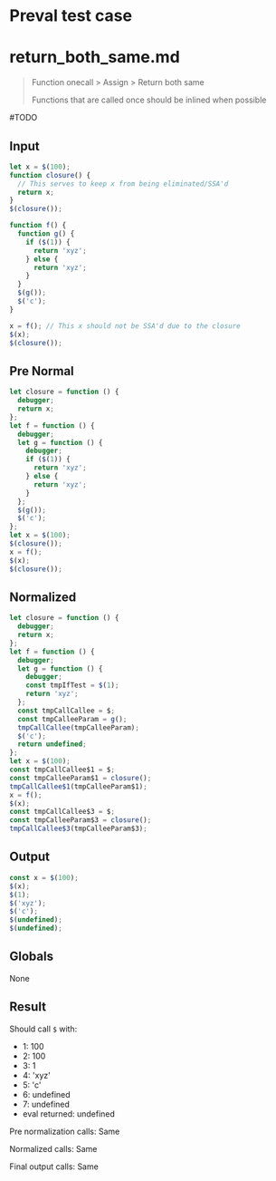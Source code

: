 # Preval test case

# return_both_same.md

> Function onecall > Assign > Return both same
>
> Functions that are called once should be inlined when possible

#TODO

## Input

`````js filename=intro
let x = $(100);
function closure() {
  // This serves to keep x from being eliminated/SSA'd
  return x;
}
$(closure());

function f() {
  function g() {
    if ($(1)) {
      return 'xyz';
    } else {
      return 'xyz';
    }
  }
  $(g());
  $('c');
}

x = f(); // This x should not be SSA'd due to the closure
$(x);
$(closure());
`````

## Pre Normal

`````js filename=intro
let closure = function () {
  debugger;
  return x;
};
let f = function () {
  debugger;
  let g = function () {
    debugger;
    if ($(1)) {
      return 'xyz';
    } else {
      return 'xyz';
    }
  };
  $(g());
  $('c');
};
let x = $(100);
$(closure());
x = f();
$(x);
$(closure());
`````

## Normalized

`````js filename=intro
let closure = function () {
  debugger;
  return x;
};
let f = function () {
  debugger;
  let g = function () {
    debugger;
    const tmpIfTest = $(1);
    return 'xyz';
  };
  const tmpCallCallee = $;
  const tmpCalleeParam = g();
  tmpCallCallee(tmpCalleeParam);
  $('c');
  return undefined;
};
let x = $(100);
const tmpCallCallee$1 = $;
const tmpCalleeParam$1 = closure();
tmpCallCallee$1(tmpCalleeParam$1);
x = f();
$(x);
const tmpCallCallee$3 = $;
const tmpCalleeParam$3 = closure();
tmpCallCallee$3(tmpCalleeParam$3);
`````

## Output

`````js filename=intro
const x = $(100);
$(x);
$(1);
$('xyz');
$('c');
$(undefined);
$(undefined);
`````

## Globals

None

## Result

Should call `$` with:
 - 1: 100
 - 2: 100
 - 3: 1
 - 4: 'xyz'
 - 5: 'c'
 - 6: undefined
 - 7: undefined
 - eval returned: undefined

Pre normalization calls: Same

Normalized calls: Same

Final output calls: Same
